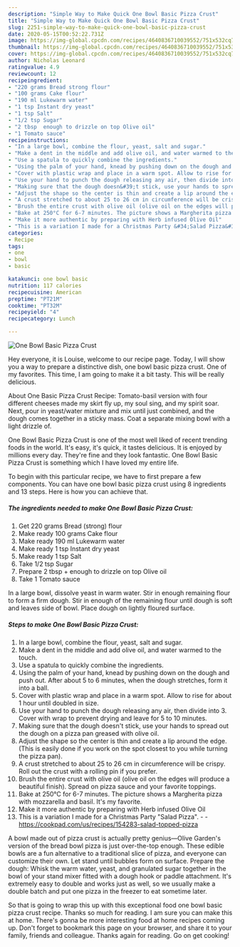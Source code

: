 ```yaml
---
description: "Simple Way to Make Quick One Bowl Basic Pizza Crust"
title: "Simple Way to Make Quick One Bowl Basic Pizza Crust"
slug: 2251-simple-way-to-make-quick-one-bowl-basic-pizza-crust
date: 2020-05-15T00:52:22.731Z
image: https://img-global.cpcdn.com/recipes/4640836710039552/751x532cq70/one-bowl-basic-pizza-crust-recipe-main-photo.jpg
thumbnail: https://img-global.cpcdn.com/recipes/4640836710039552/751x532cq70/one-bowl-basic-pizza-crust-recipe-main-photo.jpg
cover: https://img-global.cpcdn.com/recipes/4640836710039552/751x532cq70/one-bowl-basic-pizza-crust-recipe-main-photo.jpg
author: Nicholas Leonard
ratingvalue: 4.9
reviewcount: 12
recipeingredient:
- "220 grams Bread strong flour"
- "100 grams Cake flour"
- "190 ml Lukewarm water"
- "1 tsp Instant dry yeast"
- "1 tsp Salt"
- "1/2 tsp Sugar"
- "2 tbsp  enough to drizzle on top Olive oil"
- "1 Tomato sauce"
recipeinstructions:
- "In a large bowl, combine the flour, yeast, salt and sugar."
- "Make a dent in the middle and add olive oil, and water warmed to the touch."
- "Use a spatula to quickly combine the ingredients."
- "Using the palm of your hand, knead by pushing down on the dough and push out. After about 5 to 6 minutes, when the dough stretches, form it into a ball."
- "Cover with plastic wrap and place in a warm spot. Allow to rise for about 1 hour until doubled in size."
- "Use your hand to punch the dough releasing any air, then divide into 3. Cover with wrap to prevent drying and leave for 5 to 10 minutes."
- "Making sure that the dough doesn&#39;t stick, use your hands to spread out the dough on a pizza pan greased with olive oil."
- "Adjust the shape so the center is thin and create a lip around the edge. (This is easily done if you work on the spot closest to you while turning the pizza pan)."
- "A crust stretched to about 25 to 26 cm in circumference will be crispy.  Roll out the crust with a rolling pin if you prefer."
- "Brush the entire crust with olive oil (olive oil on the edges will produce a beautiful finish). Spread on pizza sauce and your favorite toppings."
- "Bake at 250°C for 6-7 minutes. The picture shows a Margherita pizza with mozzarella and basil. It&#39;s my favorite."
- "Make it more authentic by preparing with Herb infused Olive Oil"
- "This is a variation I made for a Christmas Party &#34;Salad Pizza&#34;.  https://cookpad.com/us/recipes/154283-salad-topped-pizza"
categories:
- Recipe
tags:
- one
- bowl
- basic

katakunci: one bowl basic 
nutrition: 117 calories
recipecuisine: American
preptime: "PT21M"
cooktime: "PT32M"
recipeyield: "4"
recipecategory: Lunch

---
```



![One Bowl Basic Pizza Crust](https://img-global.cpcdn.com/recipes/4640836710039552/751x532cq70/one-bowl-basic-pizza-crust-recipe-main-photo.jpg)

Hey everyone, it is Louise, welcome to our recipe page. Today, I will show you a way to prepare a distinctive dish, one bowl basic pizza crust. One of my favorites. This time, I am going to make it a bit tasty. This will be really delicious.

About One Basic Pizza Crust Recipe: Tomato-basil version with four different cheeses made my skirt fly up, my soul sing, and my spirit soar. Next, pour in yeast/water mixture and mix until just combined, and the dough comes together in a sticky mass. Coat a separate mixing bowl with a light drizzle of.

One Bowl Basic Pizza Crust is one of the most well liked of recent trending foods in the world. It's easy, it's quick, it tastes delicious. It is enjoyed by millions every day. They're fine and they look fantastic. One Bowl Basic Pizza Crust is something which I have loved my entire life.


To begin with this particular recipe, we have to first prepare a few components. You can have one bowl basic pizza crust using 8 ingredients and 13 steps. Here is how you can achieve that.

<!--inarticleads1-->

##### The ingredients needed to make One Bowl Basic Pizza Crust:

1. Get 220 grams Bread (strong) flour
1. Make ready 100 grams Cake flour
1. Make ready 190 ml Lukewarm water
1. Make ready 1 tsp Instant dry yeast
1. Make ready 1 tsp Salt
1. Take 1/2 tsp Sugar
1. Prepare 2 tbsp + enough to drizzle on top Olive oil
1. Take 1 Tomato sauce


In a large bowl, dissolve yeast in warm water. Stir in enough remaining flour to form a firm dough. Stir in enough of the remaining flour until dough is soft and leaves side of bowl. Place dough on lightly floured surface. 

<!--inarticleads2-->

##### Steps to make One Bowl Basic Pizza Crust:

1. In a large bowl, combine the flour, yeast, salt and sugar.
1. Make a dent in the middle and add olive oil, and water warmed to the touch.
1. Use a spatula to quickly combine the ingredients.
1. Using the palm of your hand, knead by pushing down on the dough and push out. After about 5 to 6 minutes, when the dough stretches, form it into a ball.
1. Cover with plastic wrap and place in a warm spot. Allow to rise for about 1 hour until doubled in size.
1. Use your hand to punch the dough releasing any air, then divide into 3. Cover with wrap to prevent drying and leave for 5 to 10 minutes.
1. Making sure that the dough doesn&#39;t stick, use your hands to spread out the dough on a pizza pan greased with olive oil.
1. Adjust the shape so the center is thin and create a lip around the edge. (This is easily done if you work on the spot closest to you while turning the pizza pan).
1. A crust stretched to about 25 to 26 cm in circumference will be crispy.  Roll out the crust with a rolling pin if you prefer.
1. Brush the entire crust with olive oil (olive oil on the edges will produce a beautiful finish). Spread on pizza sauce and your favorite toppings.
1. Bake at 250°C for 6-7 minutes. The picture shows a Margherita pizza with mozzarella and basil. It&#39;s my favorite.
1. Make it more authentic by preparing with Herb infused Olive Oil
1. This is a variation I made for a Christmas Party &#34;Salad Pizza&#34;. -  - https://cookpad.com/us/recipes/154283-salad-topped-pizza


A bowl made out of pizza crust is actually pretty genius—Olive Garden&#39;s version of the bread bowl pizza is just over-the-top enough. These edible bowls are a fun alternative to a traditional slice of pizza, and everyone can customize their own. Let stand until bubbles form on surface. Prepare the dough: Whisk the warm water, yeast, and granulated sugar together in the bowl of your stand mixer fitted with a dough hook or paddle attachment. It&#39;s extremely easy to double and works just as well, so we usually make a double batch and put one pizza in the freezer to eat sometime later. 

So that is going to wrap this up with this exceptional food one bowl basic pizza crust recipe. Thanks so much for reading. I am sure you can make this at home. There's gonna be more interesting food at home recipes coming up. Don't forget to bookmark this page on your browser, and share it to your family, friends and colleague. Thanks again for reading. Go on get cooking!
